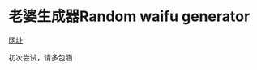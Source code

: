 # 老婆生成器Random waifu generator 
[网址](https://reed-chan.github.io/Random-waifu-generater/) 


初次尝试，请多包涵


